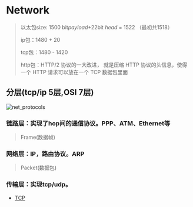 
# Network
>以太包size: 1500 bit*payload*+22bit *head* = 1522 （最初共1518）
>
>ip包：1480 + 20
>
>tcp包：1480 - 1420
>
>http包：HTTP/2 协议的一大改进， 就是压缩 HTTP 协议的头信息，使得一个 HTTP 请求可以放在一个 TCP 数据包里面

## 分层(tcp/ip 5层,OSI 7层)

![net_protocols](../.././.src/net_protocols.png)

### 链路层：实现了hop间的通信协议。PPP、ATM、Ethernet等

> Frame(数据帧)

### 网络层：IP，路由协议。ARP

> Packet(数据包)

### 传输层：实现tcp/udp。
  * [TCP](TCP)

